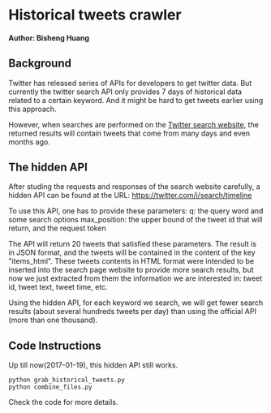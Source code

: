 # Historical tweets crawler

#### Author: Bisheng Huang


## Background
Twitter has released series of APIs for developers to get twitter data. But currently the twitter search API only provides 7 days of historical data related to a certain keyword. And it might be hard to get tweets earlier using this approach.

However, when searches are performed on the [Twitter search website](https://twitter.com/search-home), the returned results will contain tweets that come from many days and even months ago. 

## The hidden API
After studing the requests and responses of the search website carefully, a hidden API can be found at the URL: https://twitter.com/i/search/timeline

To use this API, one has to provide these parameters:
q: the query word and some search options
max_position: the upper bound of the tweet id that will return, and the request token

The API will return 20 tweets that satisfied these parameters. The result is in JSON format, and the tweets will be contained in the content of the key "items_html". These tweets contents in HTML format were intended to be inserted into the search page website to provide more search results, but now we just extracted from them the information we are interested in: tweet id, tweet text, tweet time, etc. 

Using the hidden API, for each keyword we search, we will get fewer search results (about several hundreds tweets per day) than using the official API (more than one thousand).

## Code Instructions

Up till now(2017-01-19), this hidden API still works.

```
python grab_historical_tweets.py
python combine_files.py
```

Check the code for more details. 